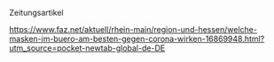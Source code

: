 ﻿Zeitungsartikel

https://www.faz.net/aktuell/rhein-main/region-und-hessen/welche-masken-im-buero-am-besten-gegen-corona-wirken-16869948.html?utm_source=pocket-newtab-global-de-DE